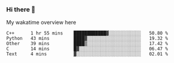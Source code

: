 ### Hi there 👋

<!--
**Jassy930/Jassy930** is a ✨ _special_ ✨ repository because its `README.md` (this file) appears on your GitHub profile.

Here are some ideas to get you started:

- 🔭 I’m currently working on ...
- 🌱 I’m currently learning ...
- 👯 I’m looking to collaborate on ...
- 🤔 I’m looking for help with ...
- 💬 Ask me about ...
- 📫 How to reach me: ...
- 😄 Pronouns: ...
- ⚡ Fun fact: ...
-->

My wakatime overview here
<!--START_SECTION:waka-->
```text
C++      1 hr 55 mins    ████████████▓░░░░░░░░░░░░   50.80 % 
Python   43 mins         ████▓░░░░░░░░░░░░░░░░░░░░   19.32 % 
Other    39 mins         ████▒░░░░░░░░░░░░░░░░░░░░   17.42 % 
C        14 mins         █▓░░░░░░░░░░░░░░░░░░░░░░░   06.47 % 
Text     4 mins          ▓░░░░░░░░░░░░░░░░░░░░░░░░   02.01 % 
```
<!--END_SECTION:waka-->

